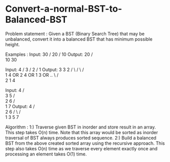 # Convert-a-normal-BST-to-Balanced-BST

Problem statement : Given a BST (Binary Search Tree) that may be unbalanced, convert it into a balanced BST that has minimum possible height.

Examples : 
Input:
       30
      /
     20
    /
   10
Output:
     20
   /   \
 10     30


Input:
         4
        /
       3
      /
     2
    /
   1
Output:
      3            3           2
    /  \         /  \        /  \
   1    4   OR  2    4  OR  1    3   OR ..
    \          /                   \
     2        1                     4 

Input:
          4
        /   \
       3     5
      /       \
     2         6 
    /           \
   1             7
Output:
       4
    /    \
   2      6
 /  \    /  \
1    3  5    7 

Algorithm :
1:) Traverse given BST in inorder and store result in an array. This step takes O(n) time. Note that this array would be sorted as inorder traversal of BST always produces sorted sequence.
2:) Build a balanced BST from the above created sorted array using the recursive approach. This step also takes O(n) time as we traverse every element exactly once and processing an element takes O(1) time.
